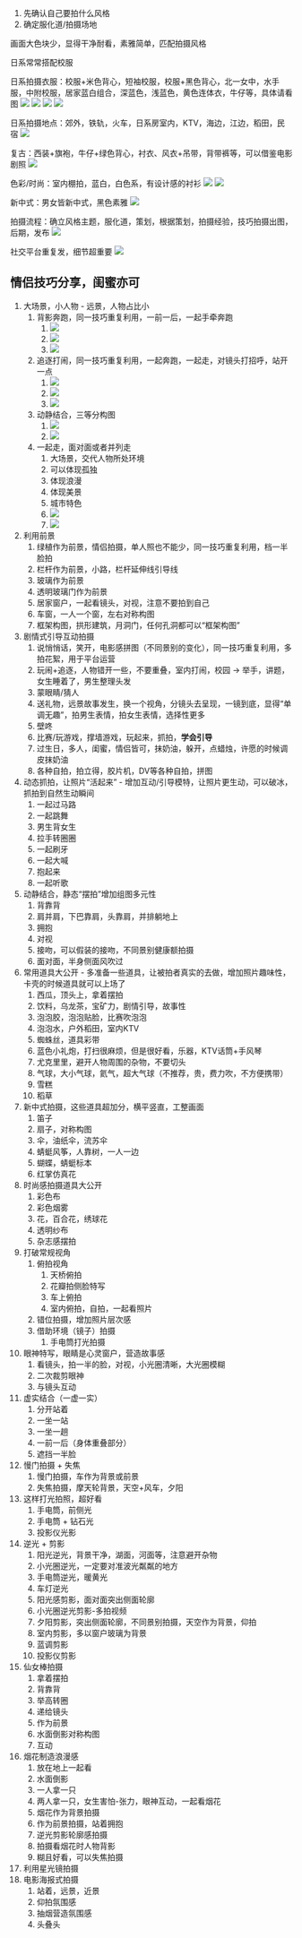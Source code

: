 1. 先确认自己要拍什么风格
2. 确定服化道/拍摄场地

画面大色块少，显得干净耐看，素雅简单，匹配拍摄风格

日系常常搭配校服

日系拍摄衣服：校服+米色背心，短袖校服，校服+黑色背心，北一女中，水手服，中附校服，居家蓝白组合，深蓝色，浅蓝色，黄色连体衣，牛仔等，具体请看图
![](https://cdn.jsdelivr.net/gh/Vixcity/FigureBed/img/202309121446183.png)
![](https://cdn.jsdelivr.net/gh/Vixcity/FigureBed/img/202309121447221.png)
![](https://cdn.jsdelivr.net/gh/Vixcity/FigureBed/img/202309121453019.png)
![](https://cdn.jsdelivr.net/gh/Vixcity/FigureBed/img/202309121455460.png)

日系拍摄地点：郊外，铁轨，火车，日系房室内，KTV，海边，江边，稻田，民宿
![](https://cdn.jsdelivr.net/gh/Vixcity/FigureBed/img/202309121456079.png)

复古：西装+旗袍，牛仔+绿色背心，衬衣、风衣+吊带，背带裤等，可以借鉴电影剧照
![](https://cdn.jsdelivr.net/gh/Vixcity/FigureBed/img/202309121458038.png)

色彩/时尚：室内棚拍，蓝白，白色系，有设计感的衬衫
![](https://cdn.jsdelivr.net/gh/Vixcity/FigureBed/img/202309121502220.png)
![](https://cdn.jsdelivr.net/gh/Vixcity/FigureBed/img/202309121544341.png)

新中式：男女皆新中式，黑色素雅
![](https://cdn.jsdelivr.net/gh/Vixcity/FigureBed/img/202309121546926.png)

拍摄流程：确立风格主题，服化道，策划，根据策划，拍摄经验，技巧拍摄出图，后期，发布
![](https://cdn.jsdelivr.net/gh/Vixcity/FigureBed/img/202309121548278.png)

社交平台重复发，细节超重要
![](https://cdn.jsdelivr.net/gh/Vixcity/FigureBed/img/202309121550862.png)
## 情侣技巧分享，闺蜜亦可

1. 大场景，小人物 - 远景，人物占比小
	1. 背影奔跑，同一技巧重复利用，一前一后，一起手牵奔跑
		1. ![](https://cdn.jsdelivr.net/gh/Vixcity/FigureBed/img/202309121608104.png)
		2. ![](https://cdn.jsdelivr.net/gh/Vixcity/FigureBed/img/202309121608446.png)
		3. ![](https://cdn.jsdelivr.net/gh/Vixcity/FigureBed/img/202309121609790.png)
	2. 追逐打闹，同一技巧重复利用，一起奔跑，一起走，对镜头打招呼，站开一点
		1. ![](https://cdn.jsdelivr.net/gh/Vixcity/FigureBed/img/202309121611912.png)
		2. ![](https://cdn.jsdelivr.net/gh/Vixcity/FigureBed/img/202309121611885.png)
		3. ![](https://cdn.jsdelivr.net/gh/Vixcity/FigureBed/img/202309121612765.png)
	3. 动静结合，三等分构图
		1. ![](https://cdn.jsdelivr.net/gh/Vixcity/FigureBed/img/202309121618625.png)
		2. ![](https://cdn.jsdelivr.net/gh/Vixcity/FigureBed/img/202309121619973.png)
	4. 一起走，面对面或者并列走
		1. 大场景，交代人物所处环境
		2. 可以体现孤独
		3. 体现浪漫
		4. 体现美景
		5. 城市特色
		6. ![](https://cdn.jsdelivr.net/gh/Vixcity/FigureBed/img/202309121620458.png)
		7. ![](https://cdn.jsdelivr.net/gh/Vixcity/FigureBed/img/202309121621856.png)
2. 利用前景
	1. 绿植作为前景，情侣拍摄，单人照也不能少，同一技巧重复利用，档一半脸拍
	2. 栏杆作为前景，小路，栏杆延伸线引导线
	3. 玻璃作为前景
	4. 透明玻璃门作为前景
	5. 居家窗户，一起看镜头，对视，注意不要拍到自己
	6. 车窗，一人一个窗，左右对称构图
	7. 框架构图，拱形建筑，月洞门，任何孔洞都可以“框架构图”
3. 剧情式引导互动拍摄
	1. 说悄悄话，笑开，电影感拼图（不同景别的变化），同一技巧重复利用，多拍花絮，用于平台运营
	2. 玩闹+追逐，人物错开一些，不要重叠，室内打闹，校园 -> 举手，讲题，女生睡着了，男生整理头发
	3. 蒙眼睛/猜人
	4. 送礼物，远景故事发生，换一个视角，分镜头去呈现，一镜到底，显得“单调无趣”，拍男生表情，拍女生表情，选择性更多
	5. 壁咚
	6. 比赛/玩游戏，撑墙游戏，玩起来，抓拍，**学会引导**
	7. 过生日，多人，闺蜜，情侣皆可，抹奶油，躲开，点蜡烛，许愿的时候调皮抹奶油
	8. 各种自拍，拍立得，胶片机，DV等各种自拍，拼图
4. 动态抓拍，让照片“活起来” - 增加互动/引导模特，让照片更生动，可以破冰，抓拍到自然生动瞬间
	1. 一起过马路
	2. 一起跳舞
	3. 男生背女生
	4. 拉手转圈圈
	5. 一起刷牙
	6. 一起大喊
	7. 抱起来
	8. 一起听歌
5. 动静结合，静态“摆拍”增加组图多元性
	1. 背靠背
	2. 肩并肩，下巴靠肩，头靠肩，并排躺地上
	3. 拥抱
	4. 对视
	5. 接吻，可以假装的接吻，不同景别健康额拍摄
	6. 面对面，半身侧面风吹过
6. 常用道具大公开 - 多准备一些道具，让被拍者真实的去做，增加照片趣味性，卡壳的时候道具就可以上场了
	1. 西瓜，顶头上，拿着摆拍
	2. 饮料，乌龙茶，宝矿力，剧情引导，故事性
	3. 泡泡胶，泡泡贴脸，比赛吹泡泡
	4. 泡泡水，户外稻田，室内KTV
	5. 蜘蛛丝，道具彩带
	6. 蓝色小礼炮，打扫很麻烦，但是很好看，乐器，KTV话筒+手风琴
	7. 尤克里里，避开人物周围的杂物，不要切头
	8. 气球，大小气球，氦气，超大气球（不推荐，贵，费力吹，不方便携带）
	9. 雪糕
	10. 稻草
7. 新中式拍摄，这些道具超加分，横平竖直，工整画面
	1. 笛子
	2. 扇子，对称构图
	3. 伞，油纸伞，流苏伞
	4. 蜻蜓风筝，人靠树，一人一边
	5. 蝴蝶，蜻蜓标本
	6. 红掌仿真花
8. 时尚感拍摄道具大公开
	1. 彩色布
	2. 彩色烟雾
	3. 花，百合花，绣球花
	4. 透明纱布
	5. 杂志感摆拍
9. 打破常规视角
	1. 俯拍视角
		1. 天桥俯拍
		2. 花瓣拍侧脸特写
		3. 车上俯拍
		4. 室内俯拍，自拍，一起看照片
	2. 错位拍摄，增加照片层次感
	3. 借助环境（镜子）拍摄
		1. 手电筒打光拍摄
10. 眼神特写，眼睛是心灵窗户，营造故事感
	1. 看镜头，拍一半的脸，对视，小光圈清晰，大光圈模糊
	2. 二次裁剪眼神
	3. 与镜头互动
11. 虚实结合（一虚一实）
	1. 分开站着
	2. 一坐一站
	3. 一坐一趟
	4. 一前一后（身体重叠部分）
	5. 遮挡一半脸
12. 慢门拍摄 + 失焦
	1. 慢门拍摄，车作为背景或前景
	2. 失焦拍摄，摩天轮背景，天空+风车，夕阳
13. 这样打光拍照，超好看
	1. 手电筒，前侧光
	2. 手电筒 + 钻石光
	3. 投影仪光影
14. 逆光 + 剪影
	1. 阳光逆光，背景干净，湖面，河面等，注意避开杂物
	2. 小光圈逆光，一定要对准波光粼粼的地方
	3. 手电筒逆光，暖黄光
	4. 车灯逆光
	5. 阳光感剪影，面对面突出侧面轮廓
	6. 小光圈逆光剪影-多拍视频
	7. 夕阳剪影，突出侧面轮廓，不同景别拍摄，天空作为背景，仰拍
	8. 室内剪影，多以窗户玻璃为背景
	9. 蓝调剪影
	10. 投影仪剪影
15. 仙女棒拍摄
	1. 拿着摆拍
	2. 背靠背
	3. 举高转圈
	4. 递给镜头
	5. 作为前景
	6. 水面倒影对称构图
	7. 互动
16. 烟花制造浪漫感
	1. 放在地上一起看
	2. 水面倒影
	3. 一人拿一只
	4. 两人拿一只，女生害怕-张力，眼神互动，一起看烟花
	5. 烟花作为背景拍摄
	6. 作为前景拍摄，站着拥抱
	7. 逆光剪影轮廓感拍摄
	8. 拍摄看烟花时人物背影
	9. 糊且好看，可以失焦拍摄
17. 利用星光镜拍摄
18. 电影海报式拍摄
	1. 站着，远景，近景
	2. 仰拍氛围感
	3. 抽烟营造氛围感
	4. 头叠头